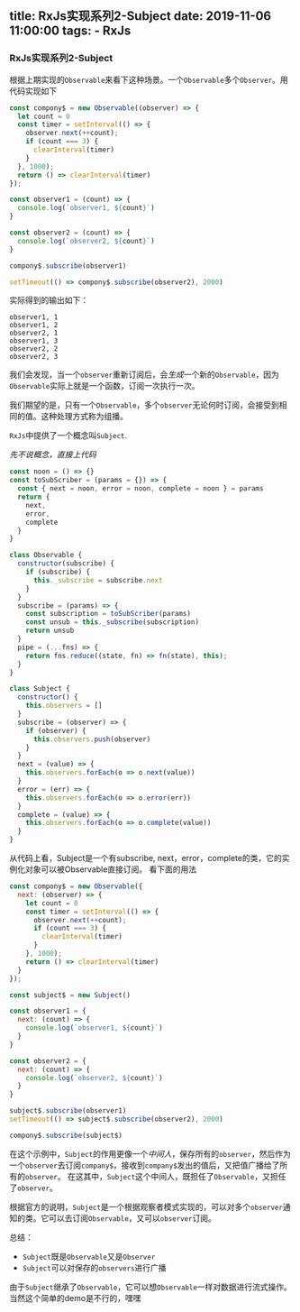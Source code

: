 title: RxJs实现系列2-Subject
date: 2019-11-06 11:00:00
tags:
    - RxJs
---

### RxJs实现系列2-Subject

根据上期实现的`Observable`来看下这种场景。一个`Observable`多个`Observer`。用代码实现如下

```js
const compony$ = new Observable((observer) => {
  let count = 0
  const timer = setInterval(() => {
    observer.next(++count);
    if (count === 3) {
      clearInterval(timer)
    }
  }, 1000);
  return () => clearInterval(timer)
});

const observer1 = (count) => {
  console.log(`observer1, ${count}`)
}

const observer2 = (count) => {
  console.log(`observer2, ${count}`)
}

compony$.subscribe(observer1)

setTimeout(() => compony$.subscribe(observer2), 2000)

```

实际得到的输出如下：

```
observer1, 1
observer1, 2
observer2, 1
observer1, 3
observer2, 2
observer2, 3
```

我们会发现，当一个`observer`重新订阅后，会*生成*一个新的`Observable`，因为`Observable`实际上就是一个函数，订阅一次执行一次。

我们期望的是，只有一个`Observable`，多个`observer`无论何时订阅，会接受到相同的值。这种处理方式称为组播。

`RxJs`中提供了一个概念叫`Subject`.

*先不说概念，直接上代码*

```js
const noon = () => {}
const toSubScriber = (params = {}) => {
  const { next = noon, error = noon, complete = noon } = params
  return {
    next,
    error,
    complete
  }
}

class Observable {
  constructor(subscribe) {
    if (subscribe) {
      this._subscribe = subscribe.next
    }
  }
  subscribe = (params) => {
    const subscription = toSubScriber(params)
    const unsub = this._subscribe(subscription)
    return unsub
  }
  pipe = (...fns) => {
    return fns.reduce((state, fn) => fn(state), this);
  }
}

class Subject {
  constructor() {
    this.observers = []
  }
  subscribe = (observer) => {
    if (observer) {
      this.observers.push(observer)
    }
  }
  next = (value) => {
    this.observers.forEach(o => o.next(value))
  }
  error = (err) => {
    this.observers.forEach(o => o.error(err))
  }
  complete = (value) => {
    this.observers.forEach(o => o.complete(value))
  }
}
```

从代码上看，Subject是一个有subscribe, next，error，complete的类，它的实例化对象可以被Observable直接订阅。
看下面的用法

```js
const compony$ = new Observable({
  next: (observer) => {
    let count = 0
    const timer = setInterval(() => {
      observer.next(++count);
      if (count === 3) {
        clearInterval(timer)
      }
    }, 1000);
    return () => clearInterval(timer)
  }
});

const subject$ = new Subject()

const observer1 = {
  next: (count) => {
    console.log(`observer1, ${count}`)
  }
}

const observer2 = {
  next: (count) => {
    console.log(`observer2, ${count}`)
  }
}

subject$.subscribe(observer1)
setTimeout(() => subject$.subscribe(observer2), 2000)

compony$.subscribe(subject$)
```

在这个示例中，`Subject`的作用更像一个*中间人*，保存所有的`observer`，然后作为一个`observer`去订阅`company$`，接收到`company$`发出的值后，又把值广播给了所有的`observer`。
在这其中，`Subject`这个中间人，既担任了`Observable`，又担任了`observer`。

根据官方的说明，`Subject`是一个根据观察者模式实现的，可以对多个`observer`通知的类。它可以去订阅`Observable`，又可以`observer`订阅。

总结：
  - `Subject`既是`Observable`又是`Observer`
  - `Subject`可以对保存的`observers`进行广播

由于`Subject`继承了`Observable`，它可以想`Observable`一样对数据进行流式操作。当然这个简单的demo是不行的，嘿嘿
